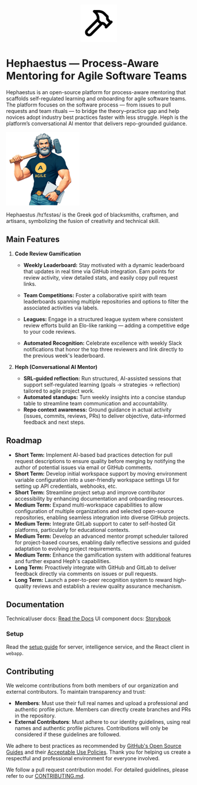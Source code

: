 <div align="center">
  <img alt="Hephaestus Logo" height="100px" src="./docs/images/hammer_bg.svg">
</div>

# Hephaestus — Process-Aware Mentoring for Agile Software Teams

Hephaestus is an open-source platform for process-aware mentoring that scaffolds self-regulated learning and onboarding for agile software teams. The platform focuses on the software process — from issues to pull requests and team rituals — to bridge the theory–practice gap and help novices adopt industry best practices faster with less struggle. Heph is the platform’s conversational AI mentor that delivers repo-grounded guidance.

<img alt="Agile Hephaestus" height="200px" src="./docs/images/agile_hephaestus.png">

Hephaestus /hɪˈfɛstəs/ is the Greek god of blacksmiths, craftsmen, and artisans, symbolizing the fusion of creativity and technical skill.

## Main Features

1. **Code Review Gamification**

   - **Weekly Leaderboard:** Stay motivated with a dynamic leaderboard that updates in real time via GitHub integration. Earn points for review activity, view detailed stats, and easily copy pull request links.

   - **Team Competitions:** Foster a collaborative spirit with team leaderboards spanning multiple repositories and options to filter the associated activities via labels.

   - **Leagues:** Engage in a structured league system where consistent review efforts build an Elo-like ranking — adding a competitive edge to your code reviews.

   - **Automated Recognition:** Celebrate excellence with weekly Slack notifications that honor the top three reviewers and link directly to the previous week's leaderboard.

2. **Heph (Conversational AI Mentor)**

   - **SRL-guided reflection:** Run structured, AI-assisted sessions that support self-regulated learning (goals → strategies → reflection) tailored to agile project work.
   - **Automated standups:** Turn weekly insights into a concise standup table to streamline team communication and accountability.
   - **Repo context awareness:** Ground guidance in actual activity (issues, commits, reviews, PRs) to deliver objective, data-informed feedback and next steps.

## Roadmap

- **Short Term:** Implement AI-based bad practices detection for pull request descriptions to ensure quality before merging by notifying the author of potential issues via email or GitHub comments.
- **Short Term:** Develop initial workspace support by moving environment variable configuration into a user-friendly workspace settings UI for setting up API credentials, webhooks, etc.
- **Short Term:** Streamline project setup and improve contributor accessibility by enhancing documentation and onboarding resources.
- **Medium Term:** Expand multi-workspace capabilities to allow configuration of multiple organizations and selected open-source repositories, enabling seamless integration into diverse GitHub projects.
- **Medium Term:** Integrate GitLab support to cater to self-hosted Git platforms, particularly for educational contexts.
- **Medium Term:** Develop an advanced mentor prompt scheduler tailored for project-based courses, enabling daily reflective sessions and guided adaptation to evolving project requirements.
- **Medium Term:** Enhance the gamification system with additional features and further expand Heph's capabilities.
- **Long Term:** Proactively integrate with GitHub and GitLab to deliver feedback directly via comments on issues or pull requests.
- **Long Term:** Launch a peer-to-peer recognition system to reward high-quality reviews and establish a review quality assurance mechanism.

## Documentation

Technical/user docs: [Read the Docs](https://ls1intum.github.io/Hephaestus/)
UI component docs: [Storybook](https://develop--66a8981a27ced8fef3190d41.chromatic.com/)

### Setup

Read the [setup guide](https://ls1intum.github.io/Hephaestus/dev/setup_guide) for server, intelligence service, and the React client in `webapp`.

## Contributing

We welcome contributions from both members of our organization and external contributors. To maintain transparency and trust:

- **Members**: Must use their full real names and upload a professional and authentic profile picture. Members can directly create branches and PRs in the repository.
- **External Contributors**: Must adhere to our identity guidelines, using real names and authentic profile pictures. Contributions will only be considered if these guidelines are followed.

We adhere to best practices as recommended by [GitHub's Open Source Guides](https://opensource.guide/) and their [Acceptable Use Policies](https://docs.github.com/en/site-policy/acceptable-use-policies). Thank you for helping us create a respectful and professional environment for everyone involved.

We follow a pull request contribution model. For detailed guidelines, please refer to our [CONTRIBUTING.md](./CONTRIBUTING.md).

